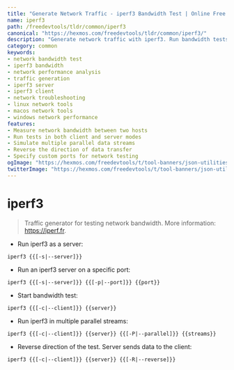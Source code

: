 ```yaml
---
title: "Generate Network Traffic - iperf3 Bandwidth Test | Online Free DevTools by Hexmos"
name: iperf3
path: /freedevtools/tldr/common/iperf3
canonical: "https://hexmos.com/freedevtools/tldr/common/iperf3/"
description: "Generate network traffic with iperf3. Run bandwidth tests and analyze network performance metrics using this command-line tool. Free online tool, no registration required."
category: common
keywords:
- network bandwidth test
- iperf3 bandwidth
- network performance analysis
- traffic generation
- iperf3 server
- iperf3 client
- network troubleshooting
- linux network tools
- macos network tools
- windows network performance
features:
- Measure network bandwidth between two hosts
- Run tests in both client and server modes
- Simulate multiple parallel data streams
- Reverse the direction of data transfer
- Specify custom ports for network testing
ogImage: "https://hexmos.com/freedevtools/t/tool-banners/json-utilities-banner.png"
twitterImage: "https://hexmos.com/freedevtools/t/tool-banners/json-utilities-banner.png"
---
```


# iperf3

> Traffic generator for testing network bandwidth.
> More information: <https://iperf.fr>.

- Run iperf3 as a server:

`iperf3 {{[-s|--server]}}`

- Run an iperf3 server on a specific port:

`iperf3 {{[-s|--server]}} {{[-p|--port]}} {{port}}`

- Start bandwidth test:

`iperf3 {{[-c|--client]}} {{server}}`

- Run iperf3 in multiple parallel streams:

`iperf3 {{[-c|--client]}} {{server}} {{[-P|--parallel]}} {{streams}}`

- Reverse direction of the test. Server sends data to the client:

`iperf3 {{[-c|--client]}} {{server}} {{[-R|--reverse]}}`
